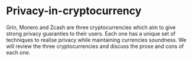 # Privacy-in-cryptocurrency

Grin, Monero and Zcash are three cryptocurrencies which aim to give strong privacy guaranties
to their users. Each one has a unique set of techniques to realise privacy while maintaining
currencies soundness. We will review the three cryptocurrencies and discuss the prose and cons of
each one.
